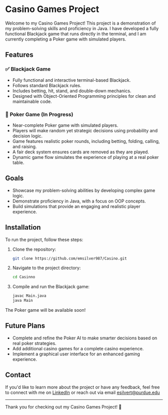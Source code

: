 # Casino Games Project

Welcome to my Casino Games Project! This project is a demonstration of my problem-solving skills and proficiency in Java. I have developed a fully functional Blackjack game that runs directly in the terminal, and I am currently completing a Poker game with simulated players.

## Features

### ✅ **Blackjack Game**
- Fully functional and interactive terminal-based Blackjack.
- Follows standard Blackjack rules.
- Includes betting, hit, stand, and double-down mechanics.
- Designed with Object-Oriented Programming principles for clean and maintainable code.

### 🔎 **Poker Game (In Progress)**
- Near-complete Poker game with simulated players.
- Players will make random yet strategic decisions using probability and decision logic.
- Game features realistic poker rounds, including betting, folding, calling, and raising.
- A fair deck system ensures cards are removed as they are played.
- Dynamic game flow simulates the experience of playing at a real poker table.

## Goals
- Showcase my problem-solving abilities by developing complex game logic.
- Demonstrate proficiency in Java, with a focus on OOP concepts.
- Build simulations that provide an engaging and realistic player experience.

## Installation
To run the project, follow these steps:

1. Clone the repository:
    ```bash
    git clone https://github.com/emsilver987/Casino.git
    ```
2. Navigate to the project directory:
    ```bash
    cd Casinno
    ```
3. Compile and run the Blackjack game:
    ```bash
    javac Main.java
    java Main
    ```

The Poker game will be available soon!

## Future Plans
- Complete and refine the Poker AI to make smarter decisions based on real poker strategies.
- Add additional casino games for a complete casino experience.
- Implement a graphical user interface for an enhanced gaming experience.

## Contact
If you'd like to learn more about the project or have any feedback, feel free to connect with me on [LinkedIn](https://www.linkedin.com/in/ethan-silverthorne/) or reach out via email esilvert@purdue.edu

---

Thank you for checking out my Casino Games Project! 🎰

